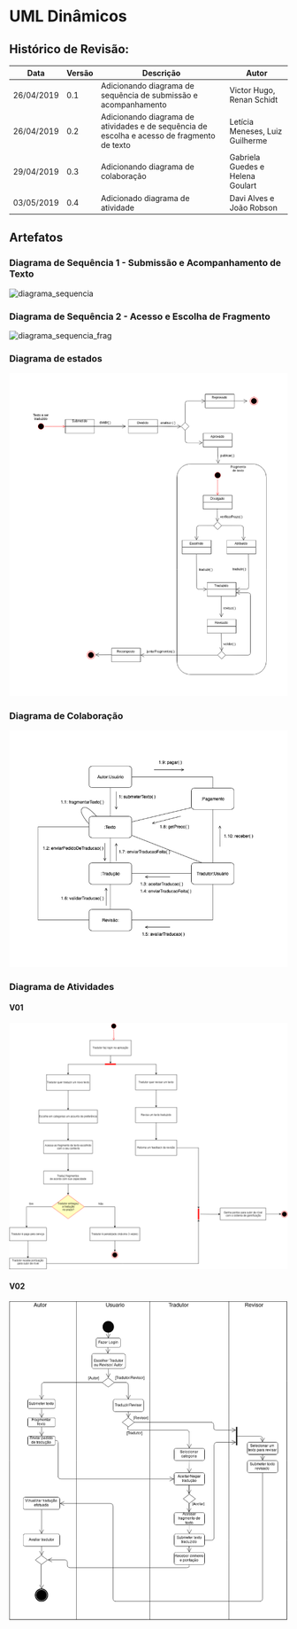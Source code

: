 # UML Dinâmicos

## Histórico de Revisão:
| Data | Versão | Descrição | Autor |
|---|---|---|---|
| 26/04/2019 | 0.1 | Adicionando diagrama de sequência de submissão e acompanhamento | Victor Hugo, Renan Schidt |
| 26/04/2019 | 0.2 | Adicionando diagrama de atividades e de sequência de escolha e acesso de fragmento de texto  | Letícia Meneses, Luiz Guilherme|
| 29/04/2019 | 0.3 | Adicionando diagrama de colaboração | Gabriela Guedes e Helena Goulart |
| 03/05/2019 | 0.4 | Adicionado diagrama de atividade | Davi Alves e João Robson|


## Artefatos

### Diagrama de Sequência 1 - Submissão e Acompanhamento de Texto

![diagrama_sequencia](https://i.imgur.com/o1aY6dG.png)

### Diagrama de Sequência 2 - Acesso e Escolha de Fragmento
![diagrama_sequencia_frag](https://i.imgur.com/QjTVzM7.png)

### Diagrama de estados
![diagrama_estados](../../assets/desenho/uml/diagrama_estados.png)

### Diagrama de Colaboração
![diagrama_colaboracao](../../assets/desenho/uml/diagrama_colaboracao.png)

### Diagrama de Atividades
#### V01
![diagrama_colaboracao](../../assets/desenho/uml/diagrama_atividades.png)

#### V02
![diagrama_colaboracao](../../assets/desenho/uml/diagrama_atividades_2.png)

